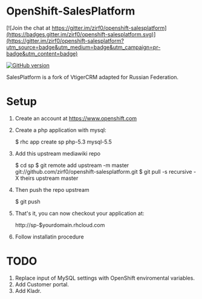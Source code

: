 # OpenShift-SalesPlatform

[![Join the chat at https://gitter.im/zirf0/openshift-salesplatform](https://badges.gitter.im/zirf0/openshift-salesplatform.svg)](https://gitter.im/zirf0/openshift-salesplatform?utm_source=badge&utm_medium=badge&utm_campaign=pr-badge&utm_content=badge)

[![GitHub version](https://badge.fury.io/gh/zirf0%2Fopenshift-salesplatform.svg)](https://badge.fury.io/gh/zirf0%2Fopenshift-salesplatform)

SalesPlatform is a fork of VtigerCRM adapted for Russian Federation. 

# Setup


1) Create an account at https://www.openshift.com

2) Create a php application with mysql:

    $ rhc app create sp php-5.3 mysql-5.5 

3) Add this upstream mediawiki repo

    $ cd sp
    $ git remote add upstream -m master git://github.com/zirf0/openshift-salesplatform.git
    $ git pull -s recursive -X theirs upstream master

4) Then push the repo upstream

    $ git push

5) That's it, you can now checkout your application at:

    http://sp-$yourdomain.rhcloud.com

6) Follow installatin procedure

# TODO

1. Replace input of MySQL settings with OpenShift enviromental variables. 
2. Add Customer portal.
3. Add Kladr.
